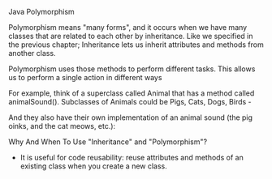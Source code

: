 Java Polymorphism

Polymorphism means "many forms", and it occurs when we have many classes that are related to each other by inheritance.
Like we specified in the previous chapter; Inheritance lets us inherit attributes and methods from another class.

Polymorphism uses those methods to perform different tasks. This allows us to perform a single action in different ways

For example, think of a superclass called Animal that has a method called animalSound(). Subclasses of Animals could be Pigs, Cats, Dogs, Birds -

And they also have their own implementation of an animal sound (the pig oinks, and the cat meows, etc.):

Why And When To Use "Inheritance" and "Polymorphism"?
- It is useful for code reusability: reuse attributes and methods of an existing class when you create a new class.


